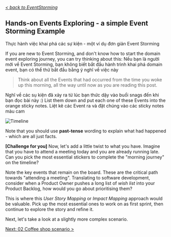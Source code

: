_[< back to EventStorming](../../README.md)_

## Hands-on Events Exploring - a simple Event Storming Example 
Thực hành việc khai phá các sự kiện - một ví dụ đơn giản Event Storming

If you are new to Event Storming, and don't know how to start the domain event exploring journey, you can try thinking about this:
Nếu bạn là người mới về Event Storming, bạn không biết bắt đầu hành trình khai phá domain event, bạn có thể thử bắt đầu bằng ý nghĩ về việc này
> Think about all the Events that had occurred from the time you woke up this morning, all the way until now as you are reading this post.

Nghĩ về các sụ kiện đã xảy ra từ lúc bạn thức dậy vào buổi snags đến khi bạn đọc bài này :)
List them down and put each one of these Events into the orange sticky notes.
Liệt kê các Event ra và đặt chúng vào các sticky notes màu cam

![Timeline](../img/timelineformorning.png)

Note that you should use **past-tense** wording to explain what had happened - which are all just facts.

**[Challenge for you]** Now, let's add a little twist to what you have. Imagine that you have to attend a meeting today and you are already running late. Can you pick the most essential stickers to complete the "morning journey" on the timeline?

Note the key events that remain on the board. These are the critical path towards "attending a meeting". Translating to software development, consider when a Product Owner pushes a long list of *wish list* into your Product Backlog, how would you go about prioritising them?

This is where this *User Story Mapping* or *Impact Mapping* approach would be valuable. Pick up the most essential ones to work on as first sprint, then continue to explore the story and refine it.

Next, let's take a look at a slightly more complex scenario.

[Next: 02 Coffee shop scenario >](../02-coffee-shop-scenario/README.md)
